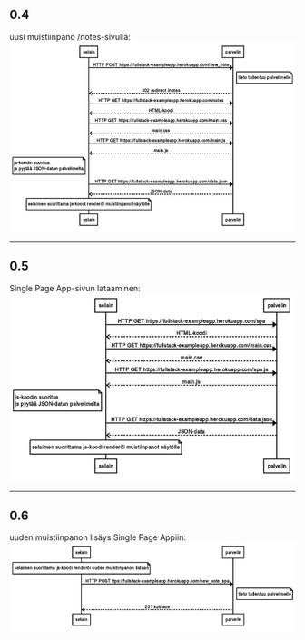 ## 0.4  
uusi muistiinpano /notes-sivulla:  
![image](./uusi_muistiinpano.png)  

---
## 0.5  
Single Page App-sivun lataaminen:  
![image](./single_page_app.png)  

---
## 0.6  
uuden muistiinpanon lisäys Single Page Appiin:  
![image](./uusi_muistiinpano_SPA.png)
